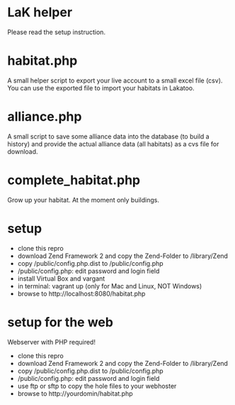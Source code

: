 LaK helper
==========

Please read the setup instruction.


habitat.php
===========
A small helper script to export your live account to a small excel file (csv).
You can use the exported file to import your habitats in Lakatoo.


alliance.php
============
A small script to save some alliance data into the database (to build a history)
and provide the actual alliance data (all habitats) as a cvs file for download.


complete_habitat.php
====================
Grow up your habitat. At the moment only buildings.


setup
=====

* clone this repro
* download Zend Framework 2 and copy the Zend-Folder to /library/Zend
* copy /public/config.php.dist to /public/config.php
* /public/config.php: edit password and login field
* install Virtual Box and vargant
* in terminal: vagrant up (only for Mac and Linux, NOT Windows)
* browse to http://localhost:8080/habitat.php


setup for the web
=================

Webserver with PHP required!

* clone this repro
* download Zend Framework 2 and copy the Zend-Folder to /library/Zend
* copy /public/config.php.dist to /public/config.php 
* /public/config.php: edit password and login field
* use ftp or sftp to copy the hole files to your webhoster
* browse to http://yourdomin/habitat.php




